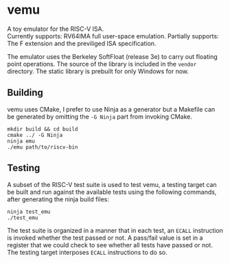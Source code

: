 # vemu

A toy emulator for the RISC-V ISA.  
Currently supports: RV64IMA full user-space emulation.
Partially supports: The F extension and the previliged ISA specification.

The emulator uses the Berkeley SoftFloat (release 3e) to carry out floating
point operations. The source of the library is included in the `vendor`
directory. The static library is prebuilt for only Windows for now.

## Building

vemu uses CMake, I prefer to use Ninja as a generator but a Makefile can be
generated by omitting the `-G Ninja` part from invoking CMake.

```
mkdir build && cd build
cmake ../ -G Ninja
ninja emu
./emu path/to/riscv-bin
```

## Testing

A subset of the RISC-V test suite is used to test vemu, a testing target can be
built and run against the available tests using the following commands, after
generating the ninja build files:

```
ninja test_emu
./test_emu
```

The test suite is organized in a manner that in each test, an `ECALL` 
instruction is invoked whether the test passed or not. A pass/fail value is set
in a register that we could check to see whether all tests have passed or not.
The testing target interposes `ECALL` instructions to do so.
